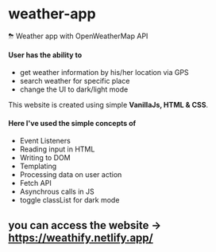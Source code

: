 # weather-app
⛈ Weather app with OpenWeatherMap API

#### User has the ability to
- get weather information by his/her location via GPS
- search weather for specific place
- change the UI to dark/light mode

This website is created using simple **VanillaJs, HTML & CSS**.

#### Here I've used the simple concepts of 
- Event Listeners 
- Reading input in HTML 
- Writing to DOM 
- Templating
- Processing data on user action
- Fetch API
- Asynchrous calls in JS
- toggle classList for dark mode

## you can access the website -> https://weathify.netlify.app/